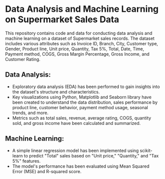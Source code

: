 # Data Analysis and Machine Learning on Supermarket Sales Data

This repository contains code and data for conducting data analysis and machine learning on a dataset of Supermarket sales records. The dataset includes various attributes such as Invoice ID, Branch, City, Customer type, Gender, Product line, Unit price, Quantity, Tax 5%, Total, Date, Time, Payment method, COGS, Gross Margin Percentage, Gross Income, and Customer Rating.

## Data Analysis:

+ Exploratory data analysis (EDA) has been performed to gain insights into the dataset's structure and characteristics.
+ Key visualizations using Python, Matplotlib and Seaborn library have been created to understand the data distribution, sales performance by product line, customer behavior, payment method usage, seasonal trends, and more.
+ Metrics such as total sales, revenue, average rating, COGS, quantity sold, and gross income have been calculated and summarized.


## Machine Learning:
+ A simple linear regression model has been implemented using scikit-learn to predict "Total" sales based on "Unit price," "Quantity," and "Tax 5%" features.
+ The model's performance has been evaluated using Mean Squared Error (MSE) and R-squared score.

